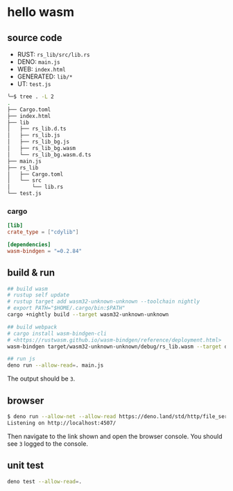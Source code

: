 # hello wasm

## source code

- RUST: `rs_lib/src/lib.rs`
- DENO: `main.js`
- WEB: `index.html`
- GENERATED: `lib/*`
- UT: `test.js`

```sh
╰─$ tree . -L 2
.
├── Cargo.toml
├── index.html
├── lib
│   ├── rs_lib.d.ts
│   ├── rs_lib.js
│   ├── rs_lib_bg.js
│   ├── rs_lib_bg.wasm
│   └── rs_lib_bg.wasm.d.ts
├── main.js
├── rs_lib
│   ├── Cargo.toml
│   └── src
│       └── lib.rs
└── test.js
```

### cargo

```toml
[lib]
crate_type = ["cdylib"]

[dependencies]
wasm-bindgen = "=0.2.84"
```

## build & run

```sh
## build wasm
# rustup self update
# rustup target add wasm32-unknown-unknown --toolchain nightly
# export PATH="$HOME/.cargo/bin:$PATH"
cargo +nightly build --target wasm32-unknown-unknown

## build webpack
# cargo install wasm-bindgen-cli
# <https://rustwasm.github.io/wasm-bindgen/reference/deployment.html>
wasm-bindgen target/wasm32-unknown-unknown/debug/rs_lib.wasm --target deno --out-dir lib

## run js
deno run --allow-read=. main.js
```

The output should be `3`.

## browser

```sh
$ deno run --allow-net --allow-read https://deno.land/std/http/file_server.ts
Listening on http://localhost:4507/
```

Then navigate to the link shown and open the browser console. You should see `3`
logged to the console.

## unit test

```sh
deno test --allow-read=.
```
